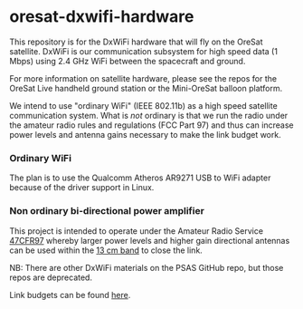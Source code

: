 # oresat-dxwifi-hardware
This repository is for the DxWiFi hardware that will fly on the OreSat satellite. DxWiFi is our communication subsystem for high speed data (1 Mbps) using 2.4 GHz WiFi between the spacecraft and ground.

For more information on satellite hardware, please see the repos for the OreSat Live handheld ground station or the Mini-OreSat balloon platform.

We intend to use "ordinary WiFi" (IEEE 802.11b) as a high speed satellite communication system. What is _not_ ordinary is that we run the radio under the amateur radio rules and regulations (FCC Part 97) and thus can increase power levels and antenna gains necessary to make the link budget work.

### Ordinary WiFi
The plan is to use the Qualcomm Atheros AR9271 USB to WiFi adapter because of the driver support in Linux.

### Non ordinary bi-directional power amplifier
This project is intended to operate under the Amateur Radio Service [47CFR97](https://www.gpo.gov/fdsys/pkg/CFR-1996-title47-vol5/pdf/CFR-1996-title47-vol5-part97.pdf) whereby larger power levels and higher gain directional antennas can be used within the [13 cm band](https://en.wikipedia.org/wiki/13-centimeter_band) to close the link.

NB:  There are other DxWiFi materials on the PSAS GitHub repo, but those repos are deprecated.

Link budgets can be found [here](https://github.com/oresat/oresat-dxwifi-hardware/tree/master/Link-Model).
